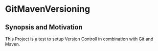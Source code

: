 # GitMavenVersioning
## Synopsis and Motivation

This Project is a test to setup Version Controll in combination with Git and Maven.